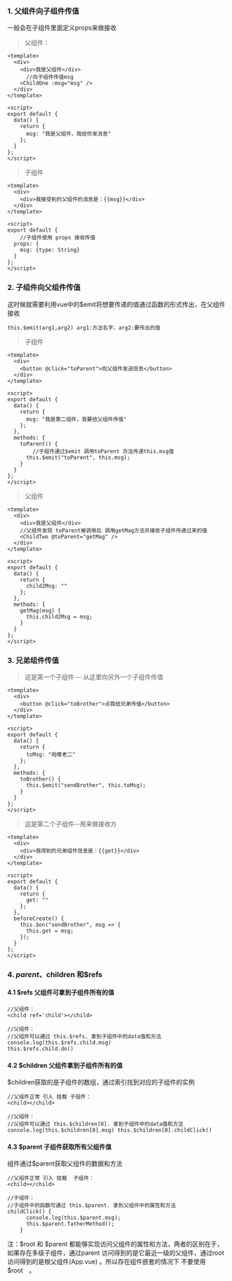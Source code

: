 ### 1. 父组件向子组件传值

一般会在子组件里面定义props来做接收

>   父组件：

```vue
<template>
  <div>
    <div>我是父组件</div>
      //向子组件传值msg
    <ChildOne :msg="msg" />
  </div>
</template>

<script>
export default {
  data() {
    return {
      msg: "我是父组件，我给你发消息"
    };
  }
};
</script>
```

>   子组件

```vue
<template>
  <div>
    <div>我接受到的父组件的消息是：{{msg}}</div>
  </div>
</template>

<script>
export default {
    //子组件使用 props 接收传值
  props: {
    msg: {type: String}
  }
};
</script>
```



### 2. 子组件向父组件传值

这时候就需要利用vue中的$emit将想要传递的值通过函数的形式传出，在父组件接收

`this.$emit(arg1,arg2) arg1:方法名字，arg2:要传出的值`

>   子组件

```vue
<template>
  <div>
    <button @click="toParent">向父组件发送信息</button>
  </div>
</template>

<script>
export default {
  data() {
    return {
      msg: "我是第二组件，我要给父组件传值"
    };
  },
  methods: {
    toParent() {
        //子组件通过$emit 调用toParent 方法传递this.msg值
      this.$emit("toParent", this.msg);
    }
  }
};
</script>
```

>   父组件

```vue
<template>
  <div>
    <div>我是父组件</div>
	//父组件发现 toParent被调用后 调用getMag方法并接收子组件传递过来的值
    <ChildTwo @toParent="getMag" />
  </div>
</template>

<script>
export default {
  data() {
    return {
      child2Msg: ""
    };
  },
  methods: {
    getMag(msg) {
      this.child2Msg = msg;
    }
  }
};
</script>
```

### 3. 兄弟组件传值



>   这是第一个子组件 -- 从这里向另外一个子组件传值

```vue
<template>
  <div>
    <button @click="toBrother">点我给兄弟传值</button>
  </div>
</template>

<script>
export default {
  data() {
    return {
      toMsg: "哈喽老二"
    };
  },
  methods: {
    toBrother() {
      this.$emit("sendBrother", this.toMsg);
    }
  }
};
</script>
```

>   这是第二个子组件--用来做接收方

```vue
<template>
  <div>
    <div>我得到的兄弟组件信息是：{{get}}</div>
  </div>
</template>

<script>
export default {
  data() {
    return {
      get: ""
    };
  },
  beforeCreate() {
    this.$on("sendBrother", msg => {
      this.get = msg;
    });
  }
};
</script>
```

### 4. $parent 、$children 和$refs

#### 4.1 $refs  父组件可拿到子组件所有的值

```vue
//父组件：
<child ref='child'></child>   

//父组件： 
//父组件可以通过 this.$refs. 拿到子组件中的data值和方法
console.log(this.$refs.child.msg)    
this.$refs.child.do()  
```

#### 4.2 $children  父组件拿到子组件所有的值

$children获取的是子组件的数组，通过索引找到对应的子组件的实例

```vue
//父组件正常 引入 挂载 子组件：
<child></child>     

//父组件：
//父组件可以通过 this.$children[0]. 拿到子组件中的data值和方法
console.log(this.$children[0].msg) this.$children[0].childClick() 
```

#### 4.3 $parent 子组件获取所有父组件值

组件通过$parent获取父组件的数据和方法 

```
//父组件正常 引入 挂载  子组件：
<child></child> 

//子组件：
//子组件中的函数可通过 this.$parent. 拿到父组件中的属性和方法
childClick() {
      console.log(this.$parent.msg);
      this.$parent.fatherMethod();
    }
```



注：$root 和 $parent 都能够实现访问父组件的属性和方法，两者的区别在于，如果存在多级子组件，通过parent 访问得到的是它最近一级的父组件，通过root 访问得到的是根父组件(App.vue) 。所以存在组件嵌套的情况下 不要使用 $root　。

